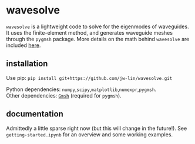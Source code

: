 # wavesolve
`wavesolve` is a lightweight code to solve for the eigenmodes of waveguides. 
It uses the finite-element method, and generates waveguide meshes through the `pygmsh` package. More details on the math behind `wavesolve` are included <a href="finite_element_method_notes.pdf">here</a>.

## installation
Use pip: `pip install git+https://github.com/jw-lin/wavesolve.git`

Python dependencies: `numpy`,`scipy`,`matplotlib`,`numexpr`,`pygmsh`. \
Other dependencies: <a href="https://gmsh.info/">`Gmsh`</a> (required for `pygmsh`).

## documentation
Admittedly a little sparse right now (but this will change in the future!). See `getting-started.ipynb` for an overview and some working examples.



